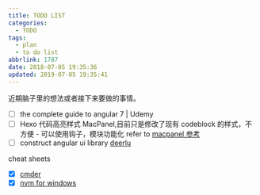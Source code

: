 ```yaml
---
title: TODO LIST
categories:
  - TODO
tags:
  - plan
  - to do list
abbrlink: 1787
date: 2018-07-05 19:35:36
updated: 2019-07-05 19:35:41
---
```


近期脑子里的想法或者接下来要做的事情。

- [ ] the complete guide to angular 7 | Udemy
- [ ] Hexo 代码高亮样式 MacPanel,目前只是修改了现有 codeblock 的样式，不方便 - 可以使用钩子，模块功能化 refer to [macpanel 参考](https://blog.shadowy.me/2018/03/16/hexo-next-macpanel-improved/)
- [ ] construct angular ui library [deerlu](https://github.com/suchenrain/deerlu)

<!--more-->

cheat sheets

- [x] [cmder](https://github.com/cmderdev/cmder)
- [x] [nvm for windows](https://github.com/coreybutler/nvm-windows)

